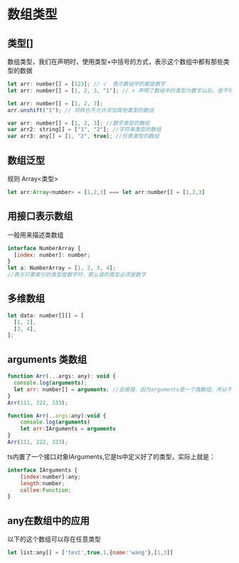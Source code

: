 # 数组类型

## 类型[]

数组类型，我们在声明时，使用类型+中括号的方式，表示这个数组中都有那些类型的数据

```js
let arr: number[] = [123]; // √  表示数组中的都是数字
let arr: number[] = [1, 2, 3, "1"]; // × 声明了数组中的类型为数字以后，是不可以出现字符串的形式的

let arr: number[] = [1, 2, 3];
arr.unshift("1"); // 同样也不允许添加其他类型的数组

var arr: number[] = [1, 2, 3]; //数字类型的数组
var arr2: string[] = ["1", "2"]; //字符串类型的数组
var arr3: any[] = [1, "2", true]; //任意类型的数组
```

## 数组泛型

规则 Array<类型>

```js
let arr:Array<number> = [1,2,3] === let arr:number[] = [1,2,3]
```

## 用接口表示数组

一般用来描述类数组

```js
interface NumberArray {
  [index: number]: number;
}
let a: NumberArray = [1, 2, 3, 4];
//表示只要索引的类型是数字时，那么值的类型必须是数字
```

## 多维数组

```js
let data: number[][] = [
  [1, 2],
  [3, 4],
];
```

## arguments 类数组

```js
function Arr(...args: any): void {
  console.log(arguments);
  let arr: number[] = arguments; //会报错，因为arguments是一个类数组，所以不能用这种方式
}
Arr(111, 222, 333);
```

```js
function Arr(..args:any):void {
    console.log(arguments)
    let arr:IArguments = arguments
}
Arr(111, 222, 333);
```
ts内置了一个接口对象IArguments,它是ts中定义好了的类型，实际上就是：
```js
interface IArguments {
    [index:number]:any;
    length:number;
    callee:Function;
}
```

## any在数组中的应用
以下的这个数组可以存在任意类型
```js
let list:any[] = ['test',true,1,{name:'wang'},[1,3]]
```